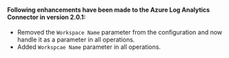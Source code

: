 #### Following enhancements have been made to the Azure Log Analytics Connector in version 2.0.1:

- Removed the `Workspace Name` parameter from the configuration and now handle it as a parameter in all operations.
- Added `Workspcae Name` parameter in all operations.